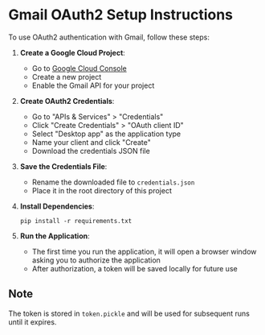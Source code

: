 # Gmail OAuth2 Setup Instructions

To use OAuth2 authentication with Gmail, follow these steps:

1. **Create a Google Cloud Project**:
   - Go to [Google Cloud Console](https://console.cloud.google.com/)
   - Create a new project
   - Enable the Gmail API for your project

2. **Create OAuth2 Credentials**:
   - Go to "APIs & Services" > "Credentials"
   - Click "Create Credentials" > "OAuth client ID"
   - Select "Desktop app" as the application type
   - Name your client and click "Create"
   - Download the credentials JSON file

3. **Save the Credentials File**:
   - Rename the downloaded file to `credentials.json`
   - Place it in the root directory of this project

4. **Install Dependencies**:
   ```
   pip install -r requirements.txt
   ```

5. **Run the Application**:
   - The first time you run the application, it will open a browser window asking you to authorize the application
   - After authorization, a token will be saved locally for future use

## Note
The token is stored in `token.pickle` and will be used for subsequent runs until it expires.